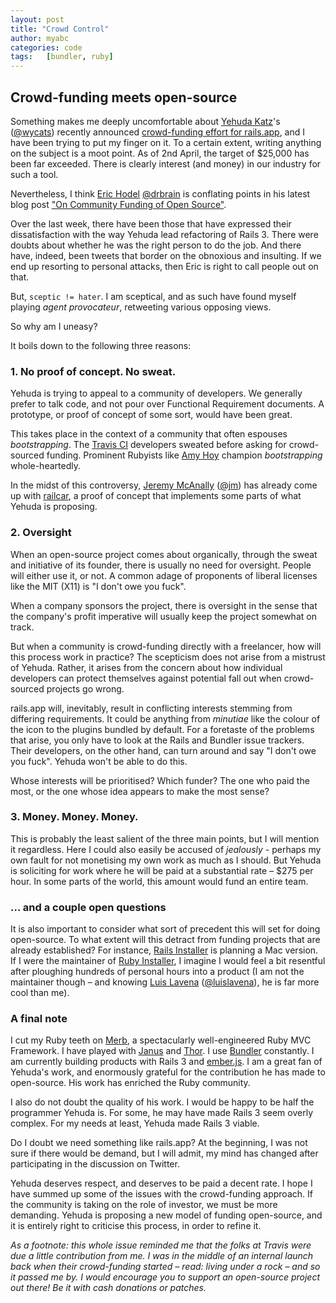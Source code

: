 ```yaml
---
layout: post
title: "Crowd Control"
author: myabc
categories: code
tags:   [bundler, ruby]
---
```


## Crowd-funding meets open-source

Something makes me deeply uncomfortable about [Yehuda Katz]'s ([@wycats]) recently announced [crowd-funding effort for rails.app](http://www.kickstarter.com/projects/1397300529/railsapp), and I have been trying to put my finger on it. To a certain extent, writing anything on the subject is a moot point. As of 2nd April, the target of $25,000 has been far exceeded. There is clearly interest (and money) in our industry for such a tool.


Nevertheless, I think [Eric Hodel] [@drbrain] is conflating points in his latest blog post ["On Community Funding of Open Source"](http://blog.segment7.net/2012/03/29/on-community-funding-of-open-source).

Over the last week, there have been those that have expressed their dissatisfaction with the way Yehuda lead refactoring of Rails 3. There were doubts about whether he was the right person to do the job. And there have, indeed, been tweets that border on the obnoxious and insulting. If we end up resorting to personal attacks, then Eric is right to call people out on that.

But, `sceptic != hater`. I am sceptical, and as such have found myself playing _agent provocateur_, retweeting various opposing views.

So why am I uneasy?


It boils down to the following three reasons:

### 1. No proof of concept. No sweat.

Yehuda is trying to appeal to a community of developers. We generally prefer to talk code, and not pour over Functional Requirement documents. A prototype, or proof of concept of some sort, would have been great.

This takes place in the context of a community that often espouses _bootstrapping_. The [Travis CI] developers sweated before asking for crowd-sourced funding. Prominent Rubyists like [Amy Hoy] champion _bootstrapping_ whole-heartedly.

In the midst of this controversy, [Jeremy McAnally] ([@jm]) has already come up with [railcar], a proof of concept that implements some parts of what Yehuda is proposing.

### 2. Oversight

When an open-source project comes about organically, through the sweat and initiative of its founder, there is usually no need for oversight. People will either use it, or not. A common adage of proponents of liberal licenses like the MIT (X11) is "I don't owe you fuck".

When a company sponsors the project, there is oversight in the sense that the company's profit imperative will usually keep the project somewhat on track.

But when a community is crowd-funding directly with a freelancer, how will this process work in practice? The scepticism does not arise from a mistrust of Yehuda. Rather, it arises from the concern about how individual developers can protect themselves against potential fall out when crowd-sourced projects go wrong.

rails.app will, inevitably, result in conflicting interests stemming from differing requirements. It could be anything from _minutiae_ like the colour of the icon to the plugins bundled by default. For a foretaste of the problems that arise, you only have to look at the Rails and Bundler issue trackers. Their developers, on the other hand, can turn around and say "I don't owe you fuck". Yehuda won't be able to do this.

Whose interests will be prioritised? Which funder? The one who paid the most, or the one whose idea appears to make the most sense?

### 3. Money. Money. Money.

This is probably the least salient of the three main points, but I will mention it regardless. Here I could also easily be accused of _jealously_ - perhaps my own fault for not monetising my own work as much as I should. But Yehuda is soliciting for work where he will be paid at a substantial rate – $275 per hour. In some parts of the world, this amount would fund an entire team.

### … and a couple open questions

It is also important to consider what sort of precedent this will set for doing open-source. To what extent will this detract from funding projects that are already established? For instance, [Rails Installer] is planning a Mac version. If I were the maintainer of [Ruby Installer], I  imagine I would feel a bit resentful after ploughing hundreds of personal hours into a product (I am not the maintainer though – and knowing [Luis Lavena] ([@luislavena]), he is far more cool than me).

### A final note

I cut my Ruby teeth on [Merb], a spectacularly well-engineered Ruby MVC Framework. I have played with [Janus] and [Thor]. I use [Bundler] constantly. I am currently building products with Rails 3 and [ember.js]. I am a great fan of Yehuda's work, and enormously grateful for the contribution he has made to open-source. His work has enriched the Ruby community.

I also do not doubt the quality of his work. I would be happy to be half the programmer Yehuda is. For some, he may have made Rails 3 seem overly complex. For my needs at least, Yehuda made Rails 3 viable.


Do I doubt we need something like rails.app? At the beginning, I was not sure if there would be demand, but I will admit, my mind has changed after participating in the discussion on Twitter.

Yehuda deserves respect, and deserves to be paid a decent rate. I hope I have summed up some of the issues with the crowd-funding approach. If the community is taking on the role of investor, we must be more demanding. Yehuda is proposing a new model of funding open-source, and it is entirely right to criticise this process, in order to refine it.

_As a footnote: this whole issue reminded me that the folks at Travis were due a little contribution from me. I was in the middle of an internal launch back when their crowd-funding started – read: living under a rock – and so it passed me by. I would encourage you to support an open-source project out there! Be it with cash donations or patches._


[Yehuda Katz]:http://yehudakatz.com/
[@wycats]:https://twitter.com/#!/wycats
[Eric Hodel]:http://blog.segment7.net/
[@drbrain]:https://twitter.com/#!/drbrain
[Travis CI]:http://travis-ci.org/
[Amy Hoy]:https://twitter.com/#!/amyhoy
[Jeremy McAnally]:http://omgbloglol.com/
[@jm]:https://twitter.com/#!/jm
[railcar]:http://jeremymcanally.com/images/railcar.mov
[Rails Installer]:http://railsinstaller.org/
[Ruby Installer]:http://rubyinstaller.org/
[Luis Lavena]:http://blog.mmediasys.com/
[@luislavena]:https://twitter.com/#!/jm
[Merb]:http://www.merbivore.com/
[Bundler]:https://github.com/carlhuda/bundler
[Janus]:https://github.com/carlhuda/janus
[Thor]:http://github.com/wycats/thor
[ember.js]:http://emberjs.com/
